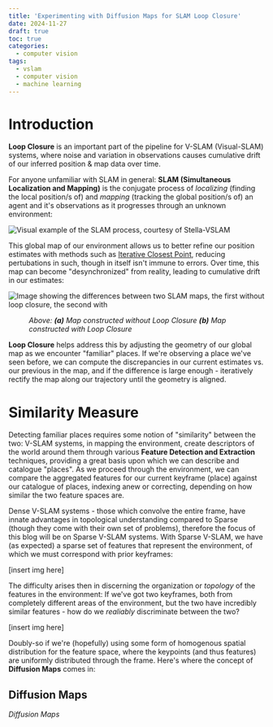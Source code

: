 ```yaml
---
title: 'Experimenting with Diffusion Maps for SLAM Loop Closure'
date: 2024-11-27
draft: true
toc: true
categories:
  - computer vision
tags:
  - vslam
  - computer vision
  - machine learning
---
```


# Introduction

**Loop Closure** is an important part of the pipeline for V-SLAM (Visual-SLAM) systems, where noise and variation in observations causes cumulative drift of our inferred position & map data over time.

For anyone unfamiliar with SLAM in general: **SLAM (Simultaneous Localization and Mapping)** is the conjugate process of *localizing* (finding the local position/s of) and *mapping* (tracking the global position/s of) an agent and it's observations as it progresses through an unknown environment:

![Visual example of the SLAM process, courtesy of Stella-VSLAM](https://j.gifs.com/81m1QL.gif)

This global map of our environment allows us to better refine our position estimates with methods such as [Iterative Closest Point](https://en.wikipedia.org/wiki/Iterative_closest_point), reducing pertubations in such, though in itself isn't immune to errors. Over time, this map can become "desynchronized" from reality, leading to cumulative drift in our estimates:

![Image showing the differences between two SLAM maps, the first without loop closure, the second with](https://www.researchgate.net/profile/Andrey-Bokovoy/publication/318488323/figure/fig1/AS:880941257998338@1587044171278/Solving-SLAM-problem-with-and-without-use-of-the-loop-closure-algorithm-a-A-raw-map.jpg)
<figure><figcaption><i>Above: <b>(a)</b> Map constructed without Loop Closure <b>(b)</b> Map constructed with Loop Closure</i></figcaption></figure>

**Loop Closure** helps address this by adjusting the geometry of our global map as we encounter "familiar" places. If we're observing a place we've seen before, we can compute the discrepancies in our current estimates vs. our previous in the map, and if the difference is large enough - iteratively rectify the map along our trajectory until the geometry is aligned.

# Similarity Measure

Detecting familiar places requires some notion of "similarity" between the two: V-SLAM systems, in mapping the environment, create descriptors of the world around them through various **Feature Detection and Extraction** techniques, providing a great basis upon which we can describe and catalogue "places". As we proceed through the environment, we can compare the aggregated features for our current keyframe (place) against our catalogue of places, indexing anew or correcting, depending on how similar the two feature spaces are.

Dense V-SLAM systems - those which convolve the entire frame, have innate advantages in topological understanding compared to Sparse (though they come with their own set of problems), therefore the focus of this blog will be on Sparse V-SLAM systems. With Sparse V-SLAM, we have (as expected) a sparse set of features that represent the environment, of which we must correspond with prior keyframes:

[insert img here]

The difficulty arises then in discerning the organization or *topology* of the features in the environment: If we've got two keyframes, both from completely different areas of the environment, but the two have incredibly similar features - how do we *realiably* discriminate between the two?

[insert img here]

Doubly-so if we're (hopefully) using some form of homogenous spatial distribution for the feature space, where the keypoints (and thus features) are uniformly distributed through the frame. Here's where the concept of **Diffusion Maps** comes in:

## Diffusion Maps

*Diffusion Maps*